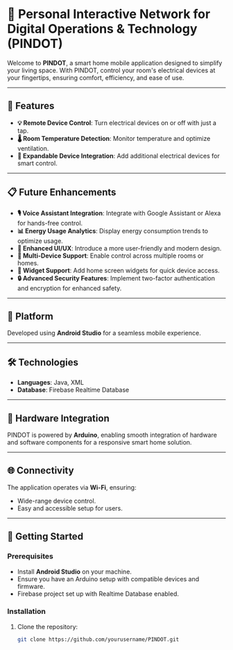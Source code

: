 # 📱 Personal Interactive Network for Digital Operations & Technology (PINDOT)

Welcome to **PINDOT**, a smart home mobile application designed to simplify your living space. With PINDOT, control your room's electrical devices at your fingertips, ensuring comfort, efficiency, and ease of use.

---

## 🌟 Features  
- **💡 Remote Device Control**: Turn electrical devices on or off with just a tap.  
- **🌡 Room Temperature Detection**: Monitor temperature and optimize ventilation.  
- **🔌 Expandable Device Integration**: Add additional electrical devices for smart control.  

---

## 📋 Future Enhancements  
- **🎙 Voice Assistant Integration**: Integrate with Google Assistant or Alexa for hands-free control.  
- **📊 Energy Usage Analytics**: Display energy consumption trends to optimize usage.  
- **🎨 Enhanced UI/UX**: Introduce a more user-friendly and modern design.  
- **🌈 Multi-Device Support**: Enable control across multiple rooms or homes.  
- **📱 Widget Support**: Add home screen widgets for quick device access.  
- **🔒 Advanced Security Features**: Implement two-factor authentication and encryption for enhanced safety.  

---

## 📱 Platform  
Developed using **Android Studio** for a seamless mobile experience.

---

## 🛠 Technologies  
- **Languages**: Java, XML  
- **Database**: Firebase Realtime Database  

---

## 🧩 Hardware Integration  
PINDOT is powered by **Arduino**, enabling smooth integration of hardware and software components for a responsive smart home solution.  

---

## 🌐 Connectivity  
The application operates via **Wi-Fi**, ensuring:  
- Wide-range device control.  
- Easy and accessible setup for users.  

---

## 🚀 Getting Started  

### Prerequisites  
- Install **Android Studio** on your machine.  
- Ensure you have an Arduino setup with compatible devices and firmware.  
- Firebase project set up with Realtime Database enabled.  

### Installation  
1. Clone the repository:  
   ```bash
   git clone https://github.com/yourusername/PINDOT.git
